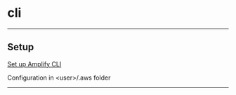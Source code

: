 # cli

---

## Setup

[Set up Amplify CLI](https://docs.amplify.aws/javascript/tools/cli/start/set-up-cli/)

Configuration in <user\>/.aws folder

---
